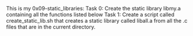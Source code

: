 This is my 0x09-static\_libraries:
Task 0: Create the static library libmy.a containing all the functions listed below
Task 1: Create a script called create\_static\_lib.sh that creates a static library called liball.a from all the .c files that are in the current directory.
